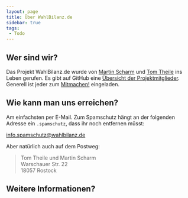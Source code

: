 ```yaml
---
layout: page
title: Über WahlBilanz.de
sidebar: true
tags:
 - Todo
---
```


## Wer sind wir?

Das Projekt WahlBilanz.de wurde von [Martin Scharm](https://binfalse.de) und [Tom Theile](http://fototheile.tumblr.com/) ins Leben gerufen. Es gibt auf GitHub eine [Übersicht der Projektmitglieder](https://github.com/orgs/wahlbilanz/people). Generell ist jeder zum [Mitmachen!](/contribute/) eingeladen.


## Wie kann man uns erreichen?

<span id='spamhelp'>Am einfachsten per E-Mail. Zum Spamschutz hängt an der folgenden Adresse ein `.spamschutz`, dass ihr noch entfernen müsst:</span>

<a id="mailadress" href="mailto:info.spamschutz@wahlbilanz.de?body=Bitte%20entfernen%20Sie%20den%20Text%20.spamschutz%20aus%20der%20Empfaengeradresse%20-%20Please%20delete%20.spamschutz%20from%20recipient%20address">info.spamschutz@wahlbilanz.de</a>

<script type="text/javascript">
email = document.getElementById("mailadress")
console.log (email);
email.href = email.href.replace (/info.spamschutz/g, 'info');
console.log (email);
email.href = email.href.replace (/\?.*/g, '');
console.log (email);
email.innerHTML = email.innerHTML.replace (/info.spamschutz/g, 'info');
console.log (email);
document.getElementById("spamhelp").innerHTML = "Am einfachsten per E-Mail: ";
document.getElementById("spamhelp").appendChild(email);
</script>

Aber natürlich auch auf dem Postweg:

> Tom Theile und Martin Scharm  
> Warschauer Str. 22  
> 18057 Rostock  

## Weitere Informationen?


